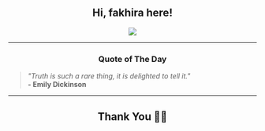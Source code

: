 <h2 align="center"> Hi, fakhira here!</h2>

<p align="center">
<a href="https://github.com/fakhiralkda" alt="github streak"><img src="https://dvst-streak.herokuapp.com/?user=fakhiralkda&theme=tokyonight&fire=DD472C"></a>
</p>

<hr>
<h3 align="center">Quote of The Day</h3>
<p align="center">
<blockquote>
<i>"Truth is such a rare thing, it is delighted to tell it."</i>
<br>
<b>- Emily Dickinson</b>
</blockquote>
</p>


<hr>
<h2 align="center">Thank You 🙏🏼</h2>
